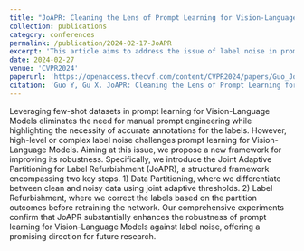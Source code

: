```yaml
---
title: "JoAPR: Cleaning the Lens of Prompt Learning for Vision-Language Models"
collection: publications
category: conferences
permalink: /publication/2024-02-17-JoAPR
excerpt: 'This article aims to address the issue of label noise in prompt learning for vision-language models.'
date: 2024-02-27
venue: 'CVPR2024'
paperurl: 'https://openaccess.thecvf.com/content/CVPR2024/papers/Guo_JoAPR_Cleaning_the_Lens_of_Prompt_Learning_for_Vision-Language_Models_CVPR_2024_paper.pdf'
citation: 'Guo Y, Gu X. JoAPR: Cleaning the Lens of Prompt Learning for Vision-Language Models[C]//Proceedings of the IEEE/CVF Conference on Computer Vision and Pattern Recognition. 2024: 28695-28705.'
---
```


Leveraging few-shot datasets in prompt learning for Vision-Language Models eliminates the need for manual prompt engineering while highlighting the necessity of accurate annotations for the labels. However, high-level or complex label noise challenges prompt learning for Vision-Language Models. Aiming at this issue, we propose a new framework for improving its robustness. Specifically, we introduce the Joint Adaptive Partitioning for Label Refurbishment (JoAPR), a structured framework encompassing two key steps. 1) Data Partitioning, where we differentiate between clean and noisy data using joint adaptive thresholds. 2) Label Refurbishment, where we correct the labels based on the partition outcomes before retraining the network. Our comprehensive experiments confirm that JoAPR substantially enhances the robustness of prompt learning for Vision-Language Models against label noise, offering a promising direction for future research.
